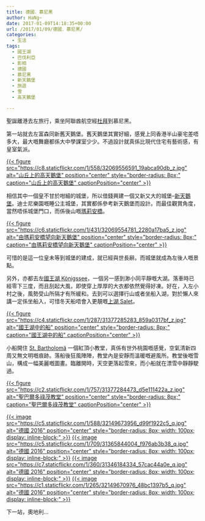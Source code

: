 ```yaml
---
title: 德國．慕尼黑
author: HaNg~
date: 2017-01-09T14:18:35+00:00
url: /2017/01/09/德國．慕尼黑/
categories:
  - 生活
tags:
  - 國王湖
  - 巴伐利亞
  - 影相
  - 德國
  - 慕尼黑
  - 新天鵝堡
  - 旅遊
  - 雪
  - 高天鵝堡

---
```

聖誕離港去左旅行，乘坐阿聯酋航空經[杜拜][1]到慕尼黑。

第一站就去左富森同新舊天鵝堡。舊天鵝堡其實好細，感覺上同香港半山豪宅差唔多大，最大嘅舞廳都係大中學課室少少。不過設計就真係比現代住宅有藝術感，有皇室氣派。

[{{< figure src="https://c8.staticflickr.com/1/558/32069556591_19abca90db_z.jpg" alt="山丘上的高天鵝堡" position="center" style="border-radius: 8px;" caption="山丘上的高天鵝堡" captionPosition="center" >}}][11]

相信其中一個皇不甘於咁細的城堡，所以借錢興建一個又新又大的城堡–[新天鵝堡][2]。迪士尼樂園嘅睡公主城堡，其實都係參考新天鵝堡而設計。而最佳觀賞角度，當然唔係城堡門口，而係後山嘅[瑪莉安橋][3]。

[{{< figure src="https://c6.staticflickr.com/1/431/32069554781_2280a17ba5_z.jpg" alt="由瑪莉安橋望向新天鵝堡" position="center" style="border-radius: 8px;" caption="由瑪莉安橋望向新天鵝堡" captionPosition="center" >}}][12]

可惜的是這一位皇未等到城堡的建成，就已經與世長辭。而城堡就成為左後人嘅景點。

<!--more-->

另外，亦都去左[國王湖 Königssee][4]，一個另一感到渺小同平靜嘅大湖。落車時已經零下三度，而且刮起大風，即使穿上厚厚的大衣都依然覺得好凍。好在，入左小村之後，風勢受山所隔才有所緩和。去到可以選擇行山或者坐船入湖，對於懶人來講一定係坐船入，可惜冬天船唔會入更靚嘅[上湖 Salet][5]。

[{{< figure src="https://c4.staticflickr.com/1/287/31377285283_859a0317bf_z.jpg" alt="國王湖中的船" position="center" style="border-radius: 8px;" caption="國王湖中的船" captionPosition="center" >}}][13]

小船開住 [St. Bartholomä][6] 一個紅頂小教堂，真係有世外桃園嘅感覺，空氣清新四周又無文明嘅痕跡。落船後狂風陣陣，教堂內是安靜而溫暖嘅避風所。教堂後嘅雪山，構成一幅美麗嘅圖畫。臨離開時，天空更落起雪來，而小船就在漂雪中靜靜駛過。

[{{< figure src="https://c2.staticflickr.com/1/757/31377284473_d5e111422a_z.jpg" alt="聖巴爾多祿茂教堂" position="center" style="border-radius: 8px;" caption="聖巴爾多祿茂教堂" captionPosition="center" >}}][14]

[{{< image src="https://c5.staticflickr.com/1/588/32149673956_d99f1922c5_q.jpg" alt="德國 2016" position="center" style="border-radius: 8px; width: 100px; display: inline-block;" >}}][7] 
[{{< image src="https://c5.staticflickr.com/1/709/31365844004_f976ab3b38_q.jpg" alt="德國 2016" position="center" style="border-radius: 8px; width: 100px; display: inline-block;" >}}][8] 
[{{< image src="https://c7.staticflickr.com/1/360/31346184334_57cac44a0e_q.jpg" alt="德國 2016" position="center" style="border-radius: 8px; width: 100px; display: inline-block;" >}}][9] 
[{{< image src="https://c1.staticflickr.com/1/265/32149670976_48bc1397b5_q.jpg" alt="德國 2016" position="center" style="border-radius: 8px; width: 100px; display: inline-block;" >}}][10]



下一站，奧地利…

 [1]: https://www.emirates.com/hk/chinese/plan_book/dubai_international_airport/dubai_international_airport.aspx
 [2]: http://www.schloesser.bayern.de/deutsch/schloss/objekte/neuschw.htm
 [3]: http://www.neuschwanstein.de/englisch/tourist/
 [4]: http://www.seenschifffahrt.de/en/koenigssee/timetable/timetable/
 [5]: http://brezel.pixnet.net/blog/post/30167403-%5B2013%E6%AD%90%E6%B4%B2%5D%E4%B8%96%E5%A4%96%E6%A1%83%E6%BA%90%E5%9C%8B%E7%8E%8B%E6%B9%96%E4%B8%8A%E6%B9%96obersee
 [6]: http://www.schloesser.bayern.de/deutsch/schloss/objekte/koe_bart.htm
 [7]: https://www.flickr.com/photos/felix-chan/32149673956/in/datetaken-public/ "德國 2016"
 [8]: https://www.flickr.com/photos/felix-chan/31365844004/in/datetaken-public/ "德國 2016"
 [9]: https://www.flickr.com/photos/felix-chan/31346184334/in/datetaken-public/ "德國 2016"
 [10]: https://www.flickr.com/photos/felix-chan/32149670976/in/datetaken-public/ "德國 2016"
 [11]: https://www.flickr.com/photos/felix-chan/32069556591/in/datetaken-public/
 [12]: https://www.flickr.com/photos/felix-chan/32069554781/in/datetaken-public/
 [13]: https://www.flickr.com/photos/felix-chan/31377285283/in/datetaken-public/
 [14]: https://www.flickr.com/photos/felix-chan/31377284473/in/datetaken-public/